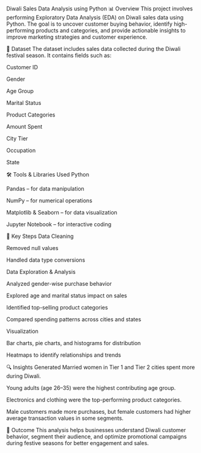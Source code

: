 Diwali Sales Data Analysis using Python
📊 Overview
This project involves performing Exploratory Data Analysis (EDA) on Diwali sales data using Python. The goal is to uncover customer buying behavior, identify high-performing products and categories, and provide actionable insights to improve marketing strategies and customer experience.

📁 Dataset
The dataset includes sales data collected during the Diwali festival season. It contains fields such as:

Customer ID

Gender

Age Group

Marital Status

Product Categories

Amount Spent

City Tier

Occupation

State

🛠️ Tools & Libraries Used
Python

Pandas – for data manipulation

NumPy – for numerical operations

Matplotlib & Seaborn – for data visualization

Jupyter Notebook – for interactive coding

📌 Key Steps
Data Cleaning

Removed null values

Handled data type conversions

Data Exploration & Analysis

Analyzed gender-wise purchase behavior

Explored age and marital status impact on sales

Identified top-selling product categories

Compared spending patterns across cities and states

Visualization

Bar charts, pie charts, and histograms for distribution

Heatmaps to identify relationships and trends

🔍 Insights Generated
Married women in Tier 1 and Tier 2 cities spent more during Diwali.

Young adults (age 26–35) were the highest contributing age group.

Electronics and clothing were the top-performing product categories.

Male customers made more purchases, but female customers had higher average transaction values in some segments.

🎯 Outcome
This analysis helps businesses understand Diwali customer behavior, segment their audience, and optimize promotional campaigns during festive seasons for better engagement and sales.
